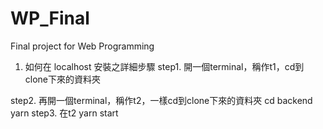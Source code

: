 # WP_Final
Final project for Web Programming

1. 如何在 localhost 安裝之詳細步驟
  step1. 開一個terminal，稱作t1，cd到clone下來的資料夾
<!--     cd frontend
    yarn -->
  step2. 再開一個terminal，稱作t2，一樣cd到clone下來的資料夾
    cd backend
    yarn
  step3. 在t2
    yarn start
